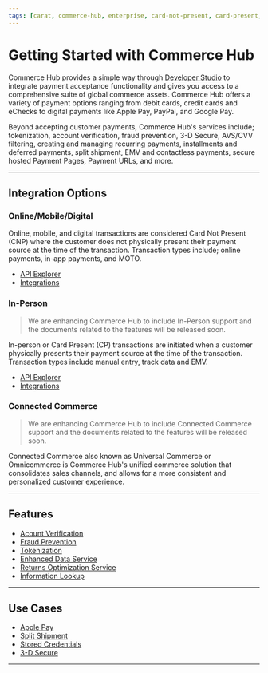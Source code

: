 ```yaml
---
tags: [carat, commerce-hub, enterprise, card-not-present, card-present, getting-started, in-person, online, mobile, digital, integration, features, use-cases]
---
```


# Getting Started with Commerce Hub

Commerce Hub provides a simple way through [Developer Studio](?path=docs/Getting-Started/Getting-Started-Dev-Portal.md) to integrate payment acceptance functionality and gives you access to a comprehensive suite of global commerce assets. Commerce Hub offers a variety of payment options ranging from debit cards, credit cards and eChecks to digital payments like Apple Pay, PayPal, and Google Pay.

Beyond accepting customer payments, Commerce Hub's services include; tokenization, account verification, fraud prevention, 3-D Secure, AVS/CVV filtering, creating and managing recurring payments, installments and deferred payments, split shipment, EMV and contactless payments, secure hosted Payment Pages, Payment URLs, and more.

---

## Integration Options

### Online/Mobile/Digital

Online, mobile, and digital transactions are considered Card Not Present (CNP) where the customer does not physically present their payment source at the time of the transaction. Transaction types include; online payments, in-app payments, and MOTO.

- [API Explorer](../api/?type=post&path=/payments/v1/charges)
- [Integrations](?path=docs/Getting-Started/Getting-Started-Online.md)


### In-Person

<!-- theme: danger -->
> We are enhancing Commerce Hub to include In-Person support and the documents related to the features will be released soon.

In-person or Card Present (CP) transactions are initiated when a customer physically presents their payment source at the time of the transaction. Transaction types include manual entry, track data and EMV.

- [API Explorer](../api/?type=post&path=/payments/v1/charges)
- [Integrations](?path=docs/Getting-Started/Getting-Started-InPerson.md)

### Connected Commerce

<!-- theme: danger -->
> We are enhancing Commerce Hub to include Connected Commerce support and the documents related to the features will be released soon.

Connected Commerce also known as Universal Commerce or Omnicommerce is Commerce Hub's unified commerce solution that consolidates sales channels, and allows for a more consistent and personalized customer experience.

---

## Features

- [Acount Verification](?path=docs/Resources/API-Documents/Payments_VAS/Verification.md)
- [Fraud Prevention](?path=docs/Resources/Guides/Fraud/Fraud-Settings.md)
- [Tokenization](?path=docs/Resources/API-Documents/Payments_VAS/Payment-Token.md)
- [Enhanced Data Service](?path=docs/Resources/API-Documents/DaaS/Enhanced-Data-Service.md)
- [Returns Optimization Service](?path=docs/Resources/API-Documents/DaaS/Returns-Optimizer-Service.md)
- [Information Lookup](?path=docs/Resources/API-Documents/Payments_VAS/Information-Lookup.md)

---

## Use Cases

- [Apple Pay](?path=docs/Online-Mobile-Digital/Wallets-AltPayments/Apple-Pay/Apple-Pay.md)
- [Split Shipment](?path=docs/Resources/Guides/Split-Shipment.md)
- [Stored Credentials](?path=docs/Resources/Guides/Stored-Credentials.md)
- [3-D Secure](?path=docs/Online-Mobile-Digital/3D-Secure/3DSecure.md)

---
